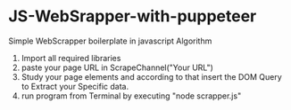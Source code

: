 # JS-WebSrapper-with-puppeteer

Simple WebScrapper boilerplate in javascript
Algorithm
1. Import all required libraries
2. paste your page URL in ScrapeChannel("Your URL")
3. Study your page elements and according to that insert the DOM Query to Extract your Specific data.
4. run program from Terminal by executing "node scrapper.js" 
